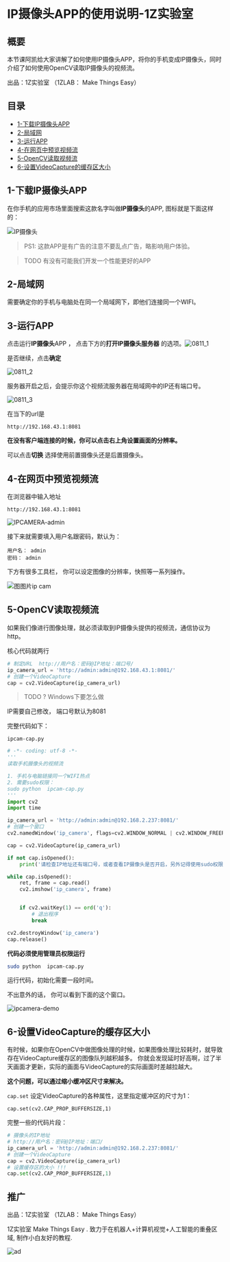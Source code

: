 # IP摄像头APP的使用说明-1Z实验室



## 概要

本节课阿凯给大家讲解了如何使用IP摄像头APP，将你的手机变成IP摄像头，同时介绍了如何使用OpenCV读取IP摄像头的视频流。

出品：1Z实验室 （1ZLAB： Make Things Easy）



## 目录

* [1-下载IP摄像头APP](#1-下载IP摄像头APP)
* [2-局域网](#2-局域网)
* [3-运行APP](3-运行APP)
* [4-在网页中预览视频流](#4-在网页中预览视频流)
* [5-OpenCV读取视频流](#5-OpenCV读取视频流)
* [6-设置VideoCapture的缓存区大小](#6-设置VideoCapture的缓存区大小)





## 1-下载IP摄像头APP

在你手机的应用市场里面搜索这款名字叫做**IP摄像头**的APP, 图标就是下面这样的：

![IP摄像头](./image/ipcamera.png)

> PS1: 这款APP是有广告的注意不要乱点广告，略影响用户体验。

> TODO 有没有可能我们开发一个性能更好的APP 

## 2-局域网

需要确定你的手机与电脑处在同一个局域网下，即他们连接同一个WIFI。



## 3-运行APP

点击运行**IP摄像头**APP ， 点击下方的**打开IP摄像头服务器** 的选项。![0811_1](./image/0811_1.png)





是否继续，点击**确定**

![0811_2](./image/0811_2.png)

服务器开启之后，会提示你这个视频流服务器在局域网中的IP还有端口号。 

![0811_3](./image/0811_3.png)



在当下的url是

```
http://192.168.43.1:8081
```

**在没有客户端连接的时候，你可以点击右上角设置画面的分辨率。**

可以点击**切换** 选择使用前置摄像头还是后置摄像头。



## 4-在网页中预览视频流

在浏览器中输入地址

```
http://192.168.43.1:8081
```



![IPCAMERA-admin](./image/IPCAMERA-admin.png)

接下来就需要填入用户名跟密码，默认为：

```
用户名： admin
密码： admin
```



下方有很多工具栏， 你可以设定图像的分辨率，快照等一系列操作。

![图图片ip cam](./image/ip-cam.png)



## 5-OpenCV读取视频流

如果我们像进行图像处理，就必须读取到IP摄像头提供的视频流，通信协议为http。

核心代码就两行 

```python
# 制定URL  http://用户名：密码@IP地址：端口号/
ip_camera_url = 'http://admin:admin@192.168.43.1:8081/'
# 创建一个VideoCapture
cap = cv2.VideoCapture(ip_camera_url)
```

> TODO ? Windows下要怎么做

IP需要自己修改， 端口号默认为8081

完整代码如下：

`ipcam-cap.py`

```python
# -*- coding: utf-8 -*- 
'''
读取手机摄像头的视频流

1. 手机与电脑链接同一个WIFI热点
2. 需要sudo权限：
sudo python  ipcam-cap.py
'''
import cv2
import time

ip_camera_url = 'http://admin:admin@192.168.2.237:8081/'
# 创建一个窗口
cv2.namedWindow('ip_camera', flags=cv2.WINDOW_NORMAL | cv2.WINDOW_FREERATIO)

cap = cv2.VideoCapture(ip_camera_url)

if not cap.isOpened():
    print('请检查IP地址还有端口号，或者查看IP摄像头是否开启，另外记得使用sudo权限运行脚本')

while cap.isOpened():
    ret, frame = cap.read()
    cv2.imshow('ip_camera', frame)


    if cv2.waitKey(1) == ord('q'):
        # 退出程序
        break

cv2.destroyWindow('ip_camera')
cap.release()
```



**代码必须使用管理员权限运行**

```bash
sudo python  ipcam-cap.py
```



运行代码，初始化需要一段时间。

不出意外的话， 你可以看到下面的这个窗口。

![ipcamera-demo](./image/ipcamera-demo.png)



## 6-设置VideoCapture的缓存区大小

有时候，如果你在OpenCV中做图像处理的时候，如果图像处理比较耗时，就导致存在VideoCapture缓存区的图像队列越积越多。 你就会发现延时好高啊，过了半天画面才更新，实际的画面与VideoCapture的实际画面时差越拉越大。

**这个问题，可以通过缩小缓冲区尺寸来解决。**

`cap.set`  设定VideoCapture的各种属性，这里指定缓冲区的尺寸为1：

```
cap.set(cv2.CAP_PROP_BUFFERSIZE,1)
```



完整一些的代码片段：

```python
# 摄像头的IP地址  
# http://用户名：密码@IP地址：端口/
ip_camera_url = 'http://admin:admin@192.168.2.237:8081/'
# 创建一个VideoCapture
cap = cv2.VideoCapture(ip_camera_url)
# 设置缓存区的大小 !!!
cap.set(cv2.CAP_PROP_BUFFERSIZE,1)
```



## 推广

出品：1Z实验室 （1ZLAB： Make Things Easy）

1Z实验室 Make Things Easy .  致力于在机器人+计算机视觉+人工智能的重叠区域, 制作小白友好的教程. 



![ad](./image/ad.png)